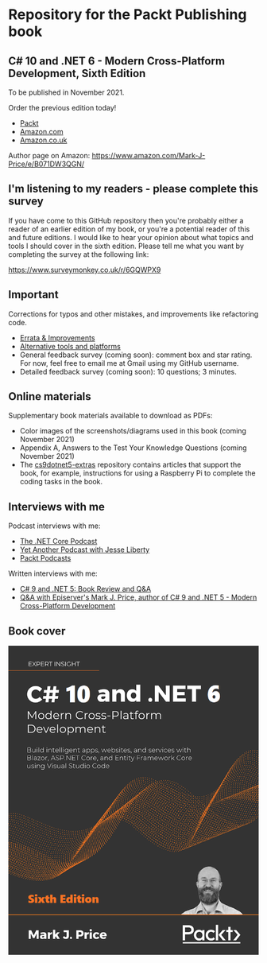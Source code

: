 # Repository for the Packt Publishing book
## C# 10 and .NET 6 - Modern Cross-Platform Development, Sixth Edition

To be published in November 2021.

Order the previous edition today!
- [Packt](https://www.packtpub.com/product/c-9-and-net-5-modern-cross-platform-development-fifth-edition/9781800568105)
- [Amazon.com](https://www.amazon.com/dp/180056810X/)
- [Amazon.co.uk](https://www.amazon.co.uk/dp/180056810X/)

Author page on Amazon: https://www.amazon.com/Mark-J-Price/e/B071DW3QGN/ 

## I'm listening to my readers - please complete this survey

If you have come to this GitHub repository then you're probably either a reader of an earlier edition of my book, or you're a potential reader of this and future editions. I would like to hear your opinion about what topics and tools I should cover in the sixth edition. Please tell me what you want by completing the survey at the following link: 

https://www.surveymonkey.co.uk/r/6GQWPX9

## Important
Corrections for typos and other mistakes, and improvements like refactoring code.
- [Errata & Improvements](errata.md)
- [Alternative tools and platforms](alternatives/alternatives-index.md)
- General feedback survey (coming soon): comment box and star rating. For now, feel free to email me at Gmail using my GitHub username.
- Detailed feedback survey (coming soon): 10 questions; 3 minutes.

## Online materials
Supplementary book materials available to download as PDFs: 
- Color images of the screenshots/diagrams used in this book (coming November 2021)
- Appendix A, Answers to the Test Your Knowledge Questions (coming November 2021)
- The [cs9dotnet5-extras](https://github.com/markjprice/cs9dotnet5-extras) repository contains articles that support the book, for example, instructions for using a Raspberry Pi to complete the coding tasks in the book.

## Interviews with me
Podcast interviews with me:
- [The .NET Core Podcast](https://dotnetcore.show/episode-44-learning-net-core-with-mark-j-price/)
- [Yet Another Podcast with Jesse Liberty](http://jesseliberty.com/2020/02/23/mark-price-c-net-core/)
- [Packt Podcasts](https://soundcloud.com/packt-podcasts/csharp-8-dotnet-core-3-the-evolution-of-the-microsoft-ecosystem)

Written interviews with me:
- [C# 9 and .NET 5: Book Review and Q&A](https://www.infoq.com/articles/book-interview-mark-price/?itm_source=infoq&itm_campaign=user_page&itm_medium=link)
- [Q&A with Episerver's Mark J. Price, author of C# 9 and .NET 5 - Modern Cross-Platform Development](https://www.episerver.com/articles/q-and-a-with-mark-price)

## Book cover
![C# 10 and .NET 6 by Packt Publishing](B17442_cover.png)
